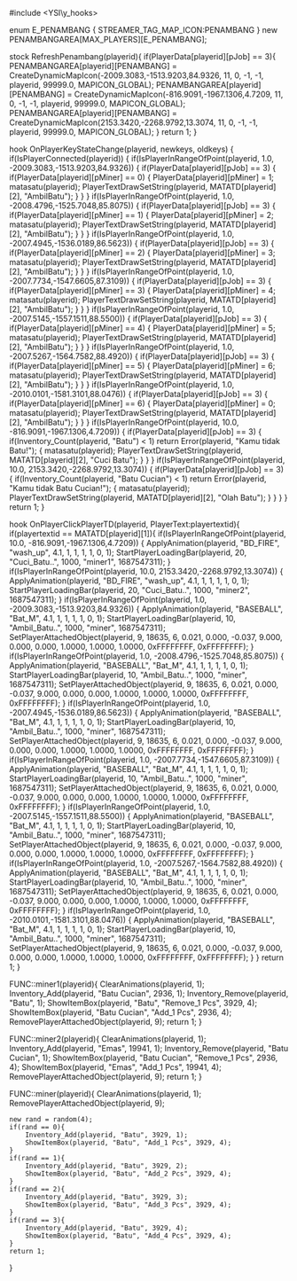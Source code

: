 #include <YSI\y_hooks>

enum E_PENAMBANG
{
    STREAMER_TAG_MAP_ICON:PENAMBANG
}
new PENAMBANGAREA[MAX_PLAYERS][E_PENAMBANG];

stock RefreshPenambang(playerid){
	if(PlayerData[playerid][pJob] == 3){
		PENAMBANGAREA[playerid][PENAMBANG] = CreateDynamicMapIcon(-2009.3083,-1513.9203,84.9326, 11, 0, -1, -1, playerid, 99999.0, MAPICON_GLOBAL);
        PENAMBANGAREA[playerid][PENAMBANG] = CreateDynamicMapIcon(-816.9091,-1967.1306,4.7209, 11, 0, -1, -1, playerid, 99999.0, MAPICON_GLOBAL);
        PENAMBANGAREA[playerid][PENAMBANG] = CreateDynamicMapIcon(2153.3420,-2268.9792,13.3074, 11, 0, -1, -1, playerid, 99999.0, MAPICON_GLOBAL);
	}
	return 1;
}

hook OnPlayerKeyStateChange(playerid, newkeys, oldkeys)
{
	if(IsPlayerConnected(playerid))
	{
		if(IsPlayerInRangeOfPoint(playerid, 1.0, -2009.3083,-1513.9203,84.9326))
    	{
        	if(PlayerData[playerid][pJob] == 3)
        	{
            	if(PlayerData[playerid][pMiner] == 0)
                {
                    PlayerData[playerid][pMiner] = 1;
                    matasatu(playerid);
                    PlayerTextDrawSetString(playerid, MATATD[playerid][2], "AmbilBatu");
                }
            }
        }
		if(IsPlayerInRangeOfPoint(playerid, 1.0, -2008.4796,-1525.7048,85.8075))
        {
            if(PlayerData[playerid][pJob] == 3)
            {
                if(PlayerData[playerid][pMiner] == 1)
                {
                    PlayerData[playerid][pMiner] = 2;
                    matasatu(playerid);
                    PlayerTextDrawSetString(playerid, MATATD[playerid][2], "AmbilBatu");
                } 
            }
        }
        if(IsPlayerInRangeOfPoint(playerid, 1.0, -2007.4945,-1536.0189,86.5623))
        {
            if(PlayerData[playerid][pJob] == 3)
            {
                if(PlayerData[playerid][pMiner] == 2)
                {
                    PlayerData[playerid][pMiner] = 3;
                    matasatu(playerid);
                    PlayerTextDrawSetString(playerid, MATATD[playerid][2], "AmbilBatu");
                }
            }
        }
        if(IsPlayerInRangeOfPoint(playerid, 1.0, -2007.7734,-1547.6605,87.3109))
        {
            if(PlayerData[playerid][pJob] == 3)
            {
                if(PlayerData[playerid][pMiner] == 3)
                {
                    PlayerData[playerid][pMiner] = 4;
                    matasatu(playerid);
                    PlayerTextDrawSetString(playerid, MATATD[playerid][2], "AmbilBatu");
                }
            }
        }
        if(IsPlayerInRangeOfPoint(playerid, 1.0, -2007.5145,-1557.1511,88.5500))
        {
            if(PlayerData[playerid][pJob] == 3)
            {
                if(PlayerData[playerid][pMiner] == 4)
                {
                    PlayerData[playerid][pMiner] = 5;
                    matasatu(playerid);
                    PlayerTextDrawSetString(playerid, MATATD[playerid][2], "AmbilBatu");
                }
            }
        }
        if(IsPlayerInRangeOfPoint(playerid, 1.0, -2007.5267,-1564.7582,88.4920))
        {
            if(PlayerData[playerid][pJob] == 3)
            {
                if(PlayerData[playerid][pMiner] == 5)
                {
                    PlayerData[playerid][pMiner] = 6;
                    matasatu(playerid);
                    PlayerTextDrawSetString(playerid, MATATD[playerid][2], "AmbilBatu");
                }
            }
        }
        if(IsPlayerInRangeOfPoint(playerid, 1.0, -2010.0101,-1581.3101,88.0476))
        {
            if(PlayerData[playerid][pJob] == 3)
            {
                if(PlayerData[playerid][pMiner] == 6)
                {
                    PlayerData[playerid][pMiner] = 0;
                    matasatu(playerid);
                    PlayerTextDrawSetString(playerid, MATATD[playerid][2], "AmbilBatu");
                }
            }
        }
        if(IsPlayerInRangeOfPoint(playerid, 10.0, -816.9091,-1967.1306,4.7209))
        {
            if(PlayerData[playerid][pJob] == 3)
            {
                if(Inventory_Count(playerid, "Batu") < 1)
                    return Error(playerid, "Kamu tidak Batu!");
                {
                    matasatu(playerid);
                    PlayerTextDrawSetString(playerid, MATATD[playerid][2], "Cuci Batu");
                }
            }
        }
        if(IsPlayerInRangeOfPoint(playerid, 10.0, 2153.3420,-2268.9792,13.3074))
        {
            if(PlayerData[playerid][pJob] == 3)
            {
                if(Inventory_Count(playerid, "Batu Cucian") < 1)
                    return Error(playerid, "Kamu tidak Batu Cucian!");
                {
                    matasatu(playerid);
                    PlayerTextDrawSetString(playerid, MATATD[playerid][2], "Olah Batu");
                }
            }
        }
	}
	return 1;
}

hook OnPlayerClickPlayerTD(playerid, PlayerText:playertextid){
    if(playertextid == MATATD[playerid][1]){
        if(IsPlayerInRangeOfPoint(playerid, 10.0, -816.9091,-1967.1306,4.7209))
        {
            ApplyAnimation(playerid, "BD_FIRE", "wash_up", 4.1, 1, 1, 1, 1, 0, 1);
            StartPlayerLoadingBar(playerid, 20, "Cuci_Batu..", 1000, "miner1", 1687547311);
        }
        if(IsPlayerInRangeOfPoint(playerid, 10.0, 2153.3420,-2268.9792,13.3074))
        {
            ApplyAnimation(playerid, "BD_FIRE", "wash_up", 4.1, 1, 1, 1, 1, 0, 1);
            StartPlayerLoadingBar(playerid, 20, "Cuci_Batu..", 1000, "miner2", 1687547311);
        }
        if(IsPlayerInRangeOfPoint(playerid, 1.0, -2009.3083,-1513.9203,84.9326))
        {
            ApplyAnimation(playerid, "BASEBALL", "Bat_M", 4.1, 1, 1, 1, 1, 0, 1);
            StartPlayerLoadingBar(playerid, 10, "Ambil_Batu..", 1000, "miner", 1687547311);
            SetPlayerAttachedObject(playerid, 9, 18635, 6, 0.021, 0.000, -0.037, 9.000, 0.000, 0.000, 1.0000, 1.0000, 1.0000, 0xFFFFFFFF, 0xFFFFFFFF);
        }
        if(IsPlayerInRangeOfPoint(playerid, 1.0, -2008.4796,-1525.7048,85.8075))
        {
            ApplyAnimation(playerid, "BASEBALL", "Bat_M", 4.1, 1, 1, 1, 1, 0, 1);
            StartPlayerLoadingBar(playerid, 10, "Ambil_Batu..", 1000, "miner", 1687547311);
            SetPlayerAttachedObject(playerid, 9, 18635, 6, 0.021, 0.000, -0.037, 9.000, 0.000, 0.000, 1.0000, 1.0000, 1.0000, 0xFFFFFFFF, 0xFFFFFFFF);
        }
        if(IsPlayerInRangeOfPoint(playerid, 1.0, -2007.4945,-1536.0189,86.5623))
        {
            ApplyAnimation(playerid, "BASEBALL", "Bat_M", 4.1, 1, 1, 1, 1, 0, 1);
            StartPlayerLoadingBar(playerid, 10, "Ambil_Batu..", 1000, "miner", 1687547311);
            SetPlayerAttachedObject(playerid, 9, 18635, 6, 0.021, 0.000, -0.037, 9.000, 0.000, 0.000, 1.0000, 1.0000, 1.0000, 0xFFFFFFFF, 0xFFFFFFFF);
        }
        if(IsPlayerInRangeOfPoint(playerid, 1.0, -2007.7734,-1547.6605,87.3109))
        {
            ApplyAnimation(playerid, "BASEBALL", "Bat_M", 4.1, 1, 1, 1, 1, 0, 1);
            StartPlayerLoadingBar(playerid, 10, "Ambil_Batu..", 1000, "miner", 1687547311);
            SetPlayerAttachedObject(playerid, 9, 18635, 6, 0.021, 0.000, -0.037, 9.000, 0.000, 0.000, 1.0000, 1.0000, 1.0000, 0xFFFFFFFF, 0xFFFFFFFF);
        }
        if(IsPlayerInRangeOfPoint(playerid, 1.0, -2007.5145,-1557.1511,88.5500))
        {
            ApplyAnimation(playerid, "BASEBALL", "Bat_M", 4.1, 1, 1, 1, 1, 0, 1);
            StartPlayerLoadingBar(playerid, 10, "Ambil_Batu..", 1000, "miner", 1687547311);
            SetPlayerAttachedObject(playerid, 9, 18635, 6, 0.021, 0.000, -0.037, 9.000, 0.000, 0.000, 1.0000, 1.0000, 1.0000, 0xFFFFFFFF, 0xFFFFFFFF);
        }
        if(IsPlayerInRangeOfPoint(playerid, 1.0, -2007.5267,-1564.7582,88.4920))
        {
            ApplyAnimation(playerid, "BASEBALL", "Bat_M", 4.1, 1, 1, 1, 1, 0, 1);
            StartPlayerLoadingBar(playerid, 10, "Ambil_Batu..", 1000, "miner", 1687547311);
            SetPlayerAttachedObject(playerid, 9, 18635, 6, 0.021, 0.000, -0.037, 9.000, 0.000, 0.000, 1.0000, 1.0000, 1.0000, 0xFFFFFFFF, 0xFFFFFFFF);
        }
        if(IsPlayerInRangeOfPoint(playerid, 1.0, -2010.0101,-1581.3101,88.0476))
        {
            ApplyAnimation(playerid, "BASEBALL", "Bat_M", 4.1, 1, 1, 1, 1, 0, 1);
            StartPlayerLoadingBar(playerid, 10, "Ambil_Batu..", 1000, "miner", 1687547311);
            SetPlayerAttachedObject(playerid, 9, 18635, 6, 0.021, 0.000, -0.037, 9.000, 0.000, 0.000, 1.0000, 1.0000, 1.0000, 0xFFFFFFFF, 0xFFFFFFFF);
        }
    }
    return 1;
}

FUNC::miner1(playerid){
    ClearAnimations(playerid, 1);
    Inventory_Add(playerid, "Batu Cucian", 2936, 1);
    Inventory_Remove(playerid, "Batu", 1);
    ShowItemBox(playerid, "Batu", "Remove_1 Pcs", 3929, 4);
    ShowItemBox(playerid, "Batu Cucian", "Add_1 Pcs", 2936, 4);
    RemovePlayerAttachedObject(playerid, 9);
    return 1;
}

FUNC::miner2(playerid){
    ClearAnimations(playerid, 1);
    Inventory_Add(playerid, "Emas", 19941, 1);
    Inventory_Remove(playerid, "Batu Cucian", 1);
    ShowItemBox(playerid, "Batu Cucian", "Remove_1 Pcs", 2936, 4);
    ShowItemBox(playerid, "Emas", "Add_1 Pcs", 19941, 4);
    RemovePlayerAttachedObject(playerid, 9);
    return 1;
}

FUNC::miner(playerid){
    ClearAnimations(playerid, 1); 
    RemovePlayerAttachedObject(playerid, 9);

    new rand = random(4);
	if(rand == 0){
        Inventory_Add(playerid, "Batu", 3929, 1);
        ShowItemBox(playerid, "Batu", "Add_1 Pcs", 3929, 4);
    }
    if(rand == 1){
        Inventory_Add(playerid, "Batu", 3929, 2);
        ShowItemBox(playerid, "Batu", "Add_2 Pcs", 3929, 4);
    }
    if(rand == 2){
        Inventory_Add(playerid, "Batu", 3929, 3);
        ShowItemBox(playerid, "Batu", "Add_3 Pcs", 3929, 4);
    }
    if(rand == 3){
        Inventory_Add(playerid, "Batu", 3929, 4);
        ShowItemBox(playerid, "Batu", "Add_4 Pcs", 3929, 4);
    }
    return 1;
}
